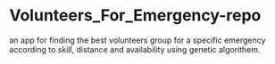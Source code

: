 # Volunteers_For_Emergency-repo
an app for finding the best volunteers group for a specific emergency according to skill, distance and availability using genetic algorithem.
